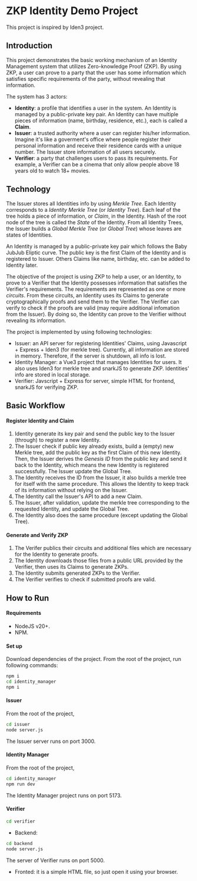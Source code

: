 # ZKP Identity Demo Project

This project is inspired by Iden3 project.

## Introduction

This project demonstrates the basic working mechanism of an Identity Management system that utilizes Zero-knowledge Proof (ZKP). By using ZKP, a user can prove to a party that the user has some information which satisfies specific requirements of the party, without revealing that information.

The system has 3 actors:
- **Identity**: a profile that identifies a user in the system. An Identity is managed by a public-private key pair. An Identity can have multiple pieces of information (name, birthday, residence, etc.), each is called a **Claim**.
- **Issuer**: a trusted authority where a user can register his/her information. Imagine it's like a goverment's office where people register their personal information and receive their residence cards with a unique number. The Issuer store information of all users securely.
- **Verifier**: a party that challenges users to pass its requirements. For example, a Verifier can be a cinema that only allow people above 18 years old to watch 18+ movies.

## Technology

The Issuer stores all Identities info by using *Merkle Tree*. Each Identity corresponds to a *Identity Merkle Tree* (or *Identity Tree*). Each leaf of the tree holds a piece of information, or *Claim*, in the Identity. Hash of the root node of the tree is called the *State* of the Identity. From all Identity Trees, the Issuer builds a *Global Merkle Tree* (or *Global Tree*) whose leaves are states of Identities.

An Identity is managed by a public-private key pair which follows the Baby JubJub Eliptic curve. The public key is the first Claim of the Identity and is registered to Issuer. Others Claims like name, birthday, etc. can be added to Identity later.

The objective of the project is using ZKP to help a user, or an Identity, to prove to a Verifier that the Identity possesses information that satisfies the Verifier's requirements. The requirements are represented as one or more *circuits*. From these circuits, an Identity uses its Claims to generate cryptographically proofs and send them to the Verifier. The Verifier can verify to check if the proofs are valid (may require additional infomation from the Issuer). By doing so, the Identity can prove to the Verifier without revealing its information.

The project is implemented by using following technologies:
- Issuer: an API server for registering Identities' Claims, using Javascript + Express + Iden3 (for merkle tree). Currently, all information are stored in memory. Therefore, if the server is shutdown, all info is lost.
- Identity Manager: a Vue3 project that manages Identities for users. It also uses Iden3 for merkle tree and snarkJS to generate ZKP. Identities' info are stored in local storage.
- Verifier: Javscript + Express for server, simple HTML for frontend, snarkJS for verifying ZKP.

## Basic Workflow

#### Register Identity and Claim

1. Identity generate its key pair and send the public key to the Issuer (through) to register a new Identity.
2. The Issuer check if public key already exists, build a (empty) new Merkle tree, add the public key as the first Claim of this new Identity. Then, the Issuer derives the *Genesis ID* from the public key and send it back to the Identity, which means the new Identity is registered successfully. The Issuer update the Global Tree.
3. The Identity receives the ID from the Issuer, it also builds a merkle tree for itself with the same procedure. This allows the Identity to keep track of its information without relying on the Issuer.
4. The Identity call the Issuer's API to add a new Claim.
5. The Issuer, after validation, update the merkle tree corresponding to the requested Identity, and update the Global Tree.
6. The Identity also does the same procedure (except updating the Global Tree).

#### Generate and Verify ZKP

1. The Verifer publics their circuits and additional files which are necessary for the Identity to generate proofs.
2. The Identity downloads those files from a public URL provided by the Verifier, then uses its Claims to generate ZKPs.
3. The Identity submits generated ZKPs to the Verifier.
4. The Verifier verifies to check if submitted proofs are valid.

## How to Run

#### Requirements

- NodeJS v20+.
- NPM.

#### Set up

Download dependencies of the project. From the root of the project, run following commands:
```cmd
npm i
cd identity_manager
npm i
```

#### Issuer

From the root of the project,

```cmd
cd issuer
node server.js
```

The Issuer server runs on port 3000.

#### Identity Manager

From the root of the project,

```cmd
cd identity_manager
npm run dev
```

The Identity Manager project runs on port 5173.

#### Verifier

```cmd
cd verifier
```

- Backend:

```cmd
cd backend
node server.js
```

The server of Verifier runs on port 5000.

- Fronted: it is a simple HTML file, so just open it using your browser.